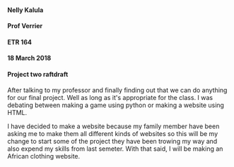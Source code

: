 
#### Nelly Kalula
#### Prof Verrier
#### ETR 164
#### 18 March 2018


#### Project two raftdraft

   After talking to my professor and finally finding out that we can do anything for our  final project.
  Well as long as it's appropriate for the class.  I was debating between  making a game using python or
  making a website using HTML.
       
   I have decided to make a website because my family member have been asking me to make them  all different
 kinds of websites so this will be my change to start some of the project they have been trowing my way and 
 also expend my skills from last semeter. With that said, I will be making an African clothing website. 

